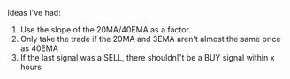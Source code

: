 Ideas I've had:
1. Use the slope of the 20MA/40EMA as a factor.
2. Only take the trade if the 20MA and 3EMA aren't almost the same price as 40EMA
3. If the last signal was a SELL, there shouldn['t be a BUY signal within x hours
